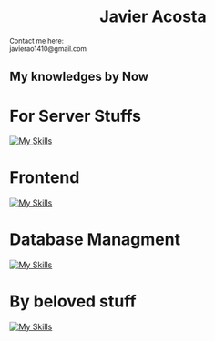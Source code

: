 <center><h1 align="center"> Javier Acosta</h1></center>
<small>Contact me here:</small>
<br>
<small>javierao1410@gmail.com</small>

## My knowledges by Now

<h1>For Server Stuffs</h1>

[![My Skills](https://skillicons.dev/icons?i=nodejs,express,py,linux,ts,cs,django,fastapi,arduino)](https://skillicons.dev)

<h1>Frontend</h1>

[![My Skills](https://skills.thijs.gg/icons?i=js,html,css,react,tailwind,reactnative)](https://skills.thijs.gg)

<h1>Database Managment</h1>

[![My Skills](https://skills.thijs.gg/icons?i=mysql,mongo)](https://skills.thijs.gg)


<h1> By beloved stuff</h1>

[![My Skills](https://skills.thijs.gg/icons?i=py,mongodb,fastapi,js,react,vite,tailwind,raspberrypi)](https://skills.thijs.gg)

</aside>

